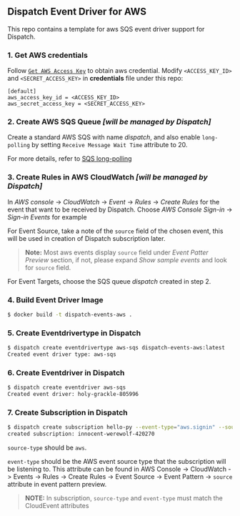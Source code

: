 ## Dispatch Event Driver for AWS
This repo contains a template for aws SQS event driver support for Dispatch.

### 1. Get AWS credentials
Follow [`Get AWS Access Key`](https://docs.aws.amazon.com/sdk-for-go/v1/developer-guide/setting-up.html) to obtain aws credential. Modify `<ACCESS_KEY_ID>` and `<SECRET_ACCESS_KEY>` in **credentials** file under this repo:
```
[default]
aws_access_key_id = <ACCESS_KEY_ID>
aws_secret_access_key = <SECRET_ACCESS_KEY>
```

### 2. Create AWS SQS Queue *[will be managed by Dispatch]*
Create a standard AWS SQS with name *dispatch*, and also enable `long-polling` by setting `Receive Message Wait Time` attribute to 20.

For more details, refer to [SQS long-polling](https://docs.aws.amazon.com/AWSSimpleQueueService/latest/SQSDeveloperGuide/sqs-long-polling.html)


### 3. Create Rules in AWS CloudWatch *[will be managed by Dispatch]*
In *AWS console* -> *CloudWatch* -> *Event* -> *Rules* -> *Create Rules* for the event that want to be received by Dispatch. Choose *AWS Console Sign-in* -> *Sign-in Events* for example

For Event Source, take a note of the `source` field of the chosen event, this will be used in creation of Dispatch subscription later.
> **Note:** Most aws events display `source` field under *Event Patter Preview* section, if not, please expand *Show sample events* and look for `source` field.

For Event Targets, choose the SQS queue *dispatch* created in step 2.


### 4. Build Event Driver Image
```bash
$ docker build -t dispatch-events-aws .
```

### 5. Create Eventdrivertype in Dispatch
```bash
$ dispatch create eventdrivertype aws-sqs dispatch-events-aws:latest
Created event driver type: aws-sqs
```

### 6. Create Eventdriver in Dispatch
```bash
$ dispatch create eventdriver aws-sqs
Created event driver: holy-grackle-805996
```

### 7. Create Subscription in Dispatch

```bash
$ dispatch create subscription hello-py --event-type="aws.signin" --source-type="aws"
created subscription: innocent-werewolf-420270
```

`source-type` should be `aws`.

`event-type` should be the AWS event source type that the subscription will be listening to. This attribute can be found in AWS Console -> CloudWatch -> Events -> Rules -> Create Rules -> Event Source -> Event Pattern -> `source` attribute in event pattern preview.

> **NOTE:** In subscription, `source-type` and `event-type` must match the CloudEvent attributes

